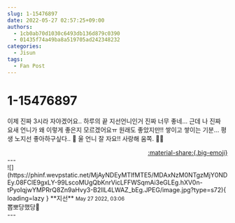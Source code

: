```yaml
---
slug: 1-15476897
date: 2022-05-27 02:57:25+09:00
authors:
  - 1cb0ab70d1030c6493db136d879c0390
  - 01435f74a49ba8a519705ad242348232
categories:
  - Jisun
tags:
  - Fan Post
---
```


# 1-15476897

<div class="post-container" markdown="1">
<div class="content-container md-sidebar__scrollwrap" markdown="1">

이제 진짜 3시라 자야겠어요.. 하루의 끝 지선언니인거 진짜 너무 좋네... 근데 나 진짜 요새 언니가 왜 이렇게 좋은지 모르겠어요ㅠ 원래도 좋았지만!! 쌓이고 쌓이는 기분... 평생 노지선 좋아하구싶다.. 💖 울 언니 잘 자요!! 사랑해 움쪽. 🫶💕

</div>
</div>

<div style="text-align: right;" markdown="1">
<a href="https://weverse.io/fromis9/fanpost/1-15476897" style="text-align: right;">:material-share:{.big-emoji}</a>
</div>
---

<div class="comments-container md-sidebar__scrollwrap" markdown="1">
<div class="comment" markdown="1">
<div class='id-container' markdown="1">
![](https://phinf.wevpstatic.net/MjAyNDEyMTlfMTE5/MDAxNzM0NTgzMjY0NDEy.08FClE9gxLY-99LscoMUgQbKnrVicLFFWSqmAi3eGLEg.hXV0n-tPyoIqjwYMPRrQ8Zn9aHvy3-B2llL4LWAZ_bEg.JPEG/image.jpg?type=s72){ loading=lazy }
**<span class="artist">지선</span>** <small>May 27 2022, 03:06</small><br>
</div>
<div class='comment-body' markdown="1">
뽑뽀당했당🫣
</div>
</div>
</div>
---

